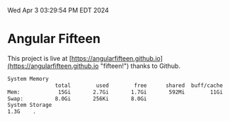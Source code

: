 Wed Apr  3 03:29:54 PM EDT 2024

# Angular Fifteen


This project is live at [https://angularfifteen.github.io](https://angularfifteen.github.io "fifteen!") thanks to Github.

```bash
System Memory
               total        used        free      shared  buff/cache   available
Mem:            15Gi       2.7Gi       1.7Gi       592Mi        11Gi        12Gi
Swap:          8.0Gi       256Ki       8.0Gi
System Storage
1.3G	.
```
```bash
